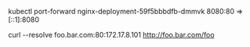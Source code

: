 
kubectl port-forward nginx-deployment-59f5bbbdfb-dmmvk 8080:80
=> [::1]:8080

curl --resolve foo.bar.com:80:172.17.8.101 http://foo.bar.com/foo
